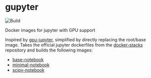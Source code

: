 # gupyter

![Build](https://github.com/twsl/gupyter/workflows/build/badge.svg)

Docker images for jupyter with GPU support

Inspired by [gpu-jupyter](https://github.com/iot-salzburg/gpu-jupyter), simplified by directly replacing the root/base image.
Takes the official jupyter dockerfiles from the [docker-stacks](https://github.com/jupyter/docker-stacks) repository and builds the following images:

- [base-notebook](https://github.com/users/twsl/packages/container/package/gupyter/base-notebook)
- [minimal-notebook](https://github.com/users/twsl/packages/container/package/gupyter/minimal-notebook)
- [scipy-notebook](https://github.com/users/twsl/packages/container/package/gupyter/scipy-notebook)
